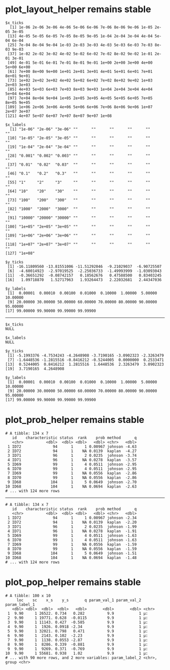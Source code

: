 # plot_layout_helper remains stable

    $x_ticks
      [1] 1e-06 2e-06 3e-06 4e-06 5e-06 6e-06 7e-06 8e-06 9e-06 1e-05 2e-05 3e-05
     [13] 4e-05 5e-05 6e-05 7e-05 8e-05 9e-05 1e-04 2e-04 3e-04 4e-04 5e-04 6e-04
     [25] 7e-04 8e-04 9e-04 1e-03 2e-03 3e-03 4e-03 5e-03 6e-03 7e-03 8e-03 9e-03
     [37] 1e-02 2e-02 3e-02 4e-02 5e-02 6e-02 7e-02 8e-02 9e-02 1e-01 2e-01 3e-01
     [49] 4e-01 5e-01 6e-01 7e-01 8e-01 9e-01 1e+00 2e+00 3e+00 4e+00 5e+00 6e+00
     [61] 7e+00 8e+00 9e+00 1e+01 2e+01 3e+01 4e+01 5e+01 6e+01 7e+01 8e+01 9e+01
     [73] 1e+02 2e+02 3e+02 4e+02 5e+02 6e+02 7e+02 8e+02 9e+02 1e+03 2e+03 3e+03
     [85] 4e+03 5e+03 6e+03 7e+03 8e+03 9e+03 1e+04 2e+04 3e+04 4e+04 5e+04 6e+04
     [97] 7e+04 8e+04 9e+04 1e+05 2e+05 3e+05 4e+05 5e+05 6e+05 7e+05 8e+05 9e+05
    [109] 1e+06 2e+06 3e+06 4e+06 5e+06 6e+06 7e+06 8e+06 9e+06 1e+07 2e+07 3e+07
    [121] 4e+07 5e+07 6e+07 7e+07 8e+07 9e+07 1e+08
    
    $x_labels
      [1] "1e-06" "2e-06" "3e-06" ""      ""      ""      ""      ""      ""     
     [10] "1e-05" "2e-05" "3e-05" ""      ""      ""      ""      ""      ""     
     [19] "1e-04" "2e-04" "3e-04" ""      ""      ""      ""      ""      ""     
     [28] "0.001" "0.002" "0.003" ""      ""      ""      ""      ""      ""     
     [37] "0.01"  "0.02"  "0.03"  ""      ""      ""      ""      ""      ""     
     [46] "0.1"   "0.2"   "0.3"   ""      ""      ""      ""      ""      ""     
     [55] "1"     "2"     "3"     ""      ""      ""      ""      ""      ""     
     [64] "10"    "20"    "30"    ""      ""      ""      ""      ""      ""     
     [73] "100"   "200"   "300"   ""      ""      ""      ""      ""      ""     
     [82] "1000"  "2000"  "3000"  ""      ""      ""      ""      ""      ""     
     [91] "10000" "20000" "30000" ""      ""      ""      ""      ""      ""     
    [100] "1e+05" "2e+05" "3e+05" ""      ""      ""      ""      ""      ""     
    [109] "1e+06" "2e+06" "3e+06" ""      ""      ""      ""      ""      ""     
    [118] "1e+07" "2e+07" "3e+07" ""      ""      ""      ""      ""      ""     
    [127] "1e+08"
    
    $y_ticks
     [1] -16.11809560 -13.81551006 -11.51292046  -9.21029037  -6.90725507
     [6]  -4.60014923  -2.97019525  -2.25036733  -1.49993999  -1.03093043
    [11]  -0.36651292  -0.08742157   0.18562676   0.47588500   0.83403245
    [16]   1.09718870   1.52717963   1.93264473   2.22032681   2.44347036
    
    $y_labels
     [1]  0.00001  0.00010  0.00100  0.01000  0.10000  1.00000  5.00000 10.00000
     [9] 20.00000 30.00000 50.00000 60.00000 70.00000 80.00000 90.00000 95.00000
    [17] 99.00000 99.90000 99.99000 99.99900
    

---

    $x_ticks
    NULL
    
    $x_labels
    NULL
    
    $y_ticks
     [1] -5.1993376 -4.7534243 -4.2648908 -3.7190165 -3.0902323 -2.3263479
     [7] -1.6448536 -1.2815516 -0.8416212 -0.5244005  0.0000000  0.2533471
    [13]  0.5244005  0.8416212  1.2815516  1.6448536  2.3263479  3.0902323
    [19]  3.7190165  4.2648908
    
    $y_labels
     [1]  0.00001  0.00010  0.00100  0.01000  0.10000  1.00000  5.00000 10.00000
     [9] 20.00000 30.00000 50.00000 60.00000 70.00000 80.00000 90.00000 95.00000
    [17] 99.00000 99.90000 99.99000 99.99900
    

# plot_prob_helper remains stable

    # A tibble: 134 x 7
       id    characteristic status  rank    prob method      q
       <chr>          <dbl>  <dbl> <dbl>   <dbl> <chr>   <dbl>
     1 ID72              94      1     1 0.00967 johnson -4.63
     2 ID72              94      1    NA 0.0139  kaplan  -4.27
     3 ID71              96      1     2 0.0235  johnson -3.74
     4 ID71              96      1    NA 0.0278  kaplan  -3.57
     5 ID69              99      1     4 0.0511  johnson -2.95
     6 ID70              99      1     4 0.0511  johnson -2.95
     7 ID69              99      1    NA 0.0556  kaplan  -2.86
     8 ID70              99      1    NA 0.0556  kaplan  -2.86
     9 ID68             104      1     5 0.0649  johnson -2.70
    10 ID68             104      1    NA 0.0694  kaplan  -2.63
    # ... with 124 more rows

---

    # A tibble: 134 x 7
       id    characteristic status  rank    prob method      q
       <chr>          <dbl>  <dbl> <dbl>   <dbl> <chr>   <dbl>
     1 ID72              94      1     1 0.00967 johnson -2.34
     2 ID72              94      1    NA 0.0139  kaplan  -2.20
     3 ID71              96      1     2 0.0235  johnson -1.99
     4 ID71              96      1    NA 0.0278  kaplan  -1.91
     5 ID69              99      1     4 0.0511  johnson -1.63
     6 ID70              99      1     4 0.0511  johnson -1.63
     7 ID69              99      1    NA 0.0556  kaplan  -1.59
     8 ID70              99      1    NA 0.0556  kaplan  -1.59
     9 ID68             104      1     5 0.0649  johnson -1.51
    10 ID68             104      1    NA 0.0694  kaplan  -1.48
    # ... with 124 more rows

# plot_pop_helper remains stable

    # A tibble: 100 x 10
         loc    sc    x_s    y_s       q param_val_1 param_val_2 param_label_1
       <dbl> <dbl>  <dbl>  <dbl>   <dbl>       <dbl>       <dbl> <chr>        
     1  9.90     1 26522. 0.734   0.282          9.9           1 µ:           
     2  9.90     1 19771. 0.628  -0.0115         9.9           1 µ:           
     3  9.90     1 11143. 0.427  -0.585          9.9           1 µ:           
     4  9.90     1  1926. 0.0918 -2.34           9.9           1 µ:           
     5  9.90     1 32021. 0.798   0.471          9.9           1 µ:           
     6  9.90     1  2143. 0.102  -2.23           9.9           1 µ:           
     7  9.90     1  1138. 0.0553 -2.87           9.9           1 µ:           
     8  9.90     1  8286. 0.339  -0.881          9.9           1 µ:           
     9  9.90     1  9269. 0.371  -0.769          9.9           1 µ:           
    10  9.90     1 55681. 0.938   1.02           9.9           1 µ:           
    # ... with 90 more rows, and 2 more variables: param_label_2 <chr>, group <chr>

